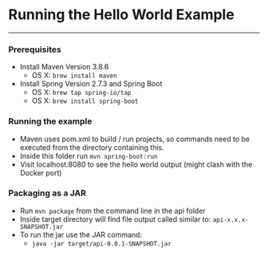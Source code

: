 # Running the Hello World Example

---
### Prerequisites
- Install Maven Version 3.8.6
    - OS X: `brew install maven`
- Install Spring Version 2.7.3 and Spring Boot
    - OS X: `brew tap spring-io/tap`
    - OS X: `brew install spring-boot`

### Running the example
- Maven uses pom.xml to build / run projects, so commands need to be executed from the directory containing this.
- Inside this folder run `mvn spring-boot:run`
- Visit localhost:8080 to see the hello world output (might clash with the Docker port)

### Packaging as a JAR
- Run `mvn package` from the command line in the api folder
- Inside target directory will find file output called similar to: `api-x.x.x-SNAPSHOT.jar`
- To run the jar use the JAR command:
    - `java -jar target/api-0.0.1-SNAPSHOT.jar`
